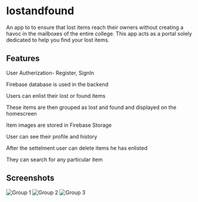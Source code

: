 # lostandfound
An app to to ensure that lost items reach their owners without creating a havoc in the mailboxes of the entire college. This app acts as a portal solely dedicated to help you find your lost items.

## Features
User Autherization- Register, SignIn

Firebase database is used in the backend

Users can enlist their lost or found items

These items are then grouped as lost and found and displayed on the homescreen

Item images are stored in Firebase Storage

User can see their profile and history

After the settelment user can delete items he has enlisted 

They can search for any particular item

## Screenshots
![Group 1](https://user-images.githubusercontent.com/111135506/189229172-e69bc28a-68d1-4ade-bfe0-b2c3cae89ddc.png)
![Group 2](https://user-images.githubusercontent.com/111135506/189229197-3756d3e7-a9f4-4c27-bb98-7dacf6532670.png)
![Group 3](https://user-images.githubusercontent.com/111135506/189382184-734138ad-595e-4015-8cce-dc50b4a4866b.png)



